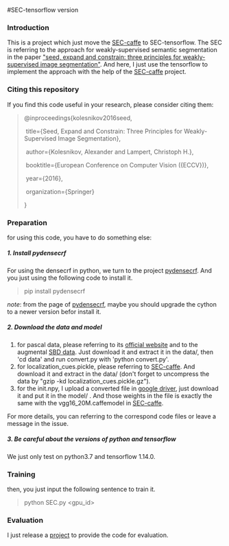 #SEC-tensorflow version

### Introduction

This is a project which just move the [SEC-caffe](https://github.com/kolesman/SEC) to SEC-tensorflow. The SEC is referring to the approach for weakly-supervised semantic segmentation in the paper ["seed, expand and constrain: three principles for weakly-supervised image segmentation"](http://pub.ist.ac.at/~akolesnikov/files/ECCV2016/main.pdf). And here, I just use the tensorflow to implement the approach with the help of the [SEC-caffe](https://github.com/kolesman/SEC) project.

### Citing this repository

If you find this code useful in your research, please consider citing them:

> @inproceedings{kolesnikov2016seed,  
>
> ​    title={Seed, Expand and Constrain: Three Principles for Weakly-Supervised Image Segmentation},
>
> ​    author={Kolesnikov, Alexander and Lampert, Christoph H.},  
>
> ​    booktitle={European Conference on Computer Vision ({ECCV})},  
>
> ​    year={2016},  
>
> ​    organization={Springer}
>
> }

### Preparation

for using this code, you have to do something else:

##### 1. Install pydensecrf

For using the densecrf in python, we turn to the project [pydensecrf](https://github.com/lucasb-eyer/pydensecrf). And you just using the following code to install it.

> pip install pydensecrf

*note*: from the page of [pydensecrf](https://github.com/lucasb-eyer/pydensecrf), maybe you should upgrade the cython to a newer version befor install it.

##### 2. Download the data and model

1. for pascal data, please referring to its [official website](http://host.robots.ox.ac.uk/pascal/VOC/)  and to the augmental [SBD data](http://home.bharathh.info/pubs/codes/SBD/download.html). Just download it and extract it in the data/, then 'cd data' and run convert.py with 'python convert.py'.
2. for localization_cues.pickle, please referring to [SEC-caffe](https://github.com/kolesman/SEC). And download it and extract in the data/ (don't forget to uncompress the data by "gzip -kd localization_cues.pickle.gz").
3. for the init.npy, I upload a converted file in [google driver](https://drive.google.com/open?id=1MtbE1b6R4i28KabS-s7NcL08EpV3qOGl), just download it and put it in the model/ . And those weights in the file is exactly the same with the vgg16_20M.caffemodel in   [SEC-caffe](https://github.com/kolesman/SEC).

For more details, you can referring to the correspond code files or leave a message in the issue.

##### 3. Be careful about the versions of python and tensorflow
We just only test on python3.7 and tensorflow 1.14.0. 

### Training

then, you just input the following sentence to train it.

> python SEC.py <gpu_id>

### Evaluation
I just release a [project](https://github.com/xtudbxk/semantic-segmentation-metrics) to provide the code for evaluation.

